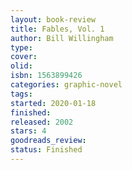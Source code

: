 ```yaml
--- 
layout: book-review 
title: Fables, Vol. 1
author: Bill Willingham 
type: 
cover: 
olid:  
isbn: 1563899426
categories: graphic-novel
tags:  
started: 2020-01-18
finished: 
released: 2002
stars: 4
goodreads_review:  
status: Finished
---  
```

